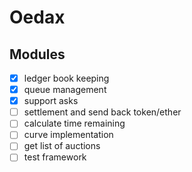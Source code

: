 # Oedax

## Modules

- [x] ledger book keeping
- [x] queue management
- [x] support asks
- [ ] settlement and send back token/ether
- [ ] calculate time remaining
- [ ] curve implementation
- [ ] get list of auctions
- [ ] test framework